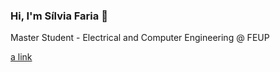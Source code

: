 ### Hi, I'm Sílvia Faria 👋

Master Student - Electrical and Computer Engineering @ FEUP

[a link](https://www.linkedin.com/in/s%C3%ADlvia-faria/)
<!--
**silviafaria1/silviafaria1** is a ✨ _special_ ✨ repository because its `README.md` (this file) appears on your GitHub profile.

Here are some ideas to get you started:

- 🔭 I’m currently working on ...
- 🌱 I’m currently learning ...
- 👯 I’m looking to collaborate on ...
- 🤔 I’m looking for help with ...
- 💬 Ask me about ...
- 📫 How to reach me: ...
- 😄 Pronouns: ...
- ⚡ Fun fact: ...
-->
